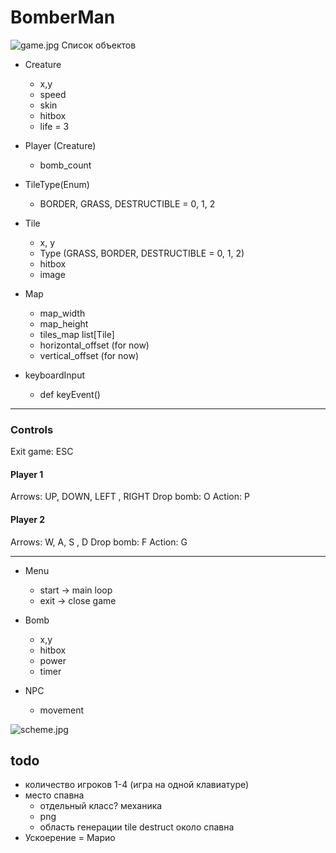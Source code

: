 # BomberMan
![game.jpg](game.jpg)
Список объектов
* Creature
  * x,y
  * speed
  * skin
  * hitbox
  * life = 3

* Player (Creature)
  * bomb_count

* TileType(Enum)
  * BORDER, GRASS, DESTRUCTIBLE = 0, 1, 2

* Tile
  * x, y
  * Type (GRASS, BORDER, DESTRUCTIBLE = 0, 1, 2)
  * hitbox
  * image

* Map 
  * map_width
  * map_height 
  * tiles_map list[Tile]
  * horizontal_offset (for now)
  * vertical_offset (for now)

* keyboardInput
  * def keyEvent()
---
### Controls
Exit game: ESC 
#### Player 1
Arrows: UP, DOWN, LEFT , RIGHT
Drop bomb: O
Action: P

#### Player 2
Arrows: W, A, S , D
Drop bomb: F
Action: G

---

* Menu
  * start -> main loop
  * exit -> close game

* Bomb
  * x,y
  * hitbox
  * power
  * timer
 
* NPC
  * movement

![scheme.jpg](scheme.jpg)

## todo
* количество игроков 1-4 (игра на одной клавиатуре)
* место спавна
  * отдельный класс? механика
  * png
  * область генерации tile destruct около спавна
* Ускоерение = Марио
